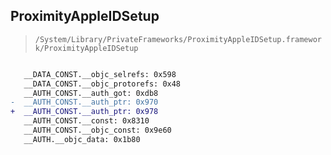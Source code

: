 ## ProximityAppleIDSetup

> `/System/Library/PrivateFrameworks/ProximityAppleIDSetup.framework/ProximityAppleIDSetup`

```diff

   __DATA_CONST.__objc_selrefs: 0x598
   __DATA_CONST.__objc_protorefs: 0x48
   __AUTH_CONST.__auth_got: 0xdb8
-  __AUTH_CONST.__auth_ptr: 0x970
+  __AUTH_CONST.__auth_ptr: 0x978
   __AUTH_CONST.__const: 0x8310
   __AUTH_CONST.__objc_const: 0x9e60
   __AUTH.__objc_data: 0x1b80

```
